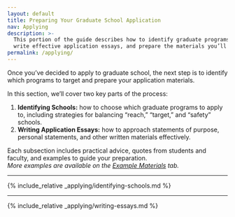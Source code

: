 ```yaml
---
layout: default
title: Preparing Your Graduate School Application
nav: Applying
description: >-
  This portion of the guide describes how to identify graduate programs, 
  write effective application essays, and prepare the materials you’ll need.
permalink: /applying/
---
```


<span class="highlight">Once you’ve decided to apply to graduate school, the next step is 
to identify which programs to target and prepare your application materials.</span>

In this section, we’ll cover two key parts of the process:

1. **Identifying Schools:** how to choose which graduate programs to apply to, 
including strategies for balancing “reach,” “target,” and “safety” schools.  
2. **Writing Application Essays:** how to approach statements of purpose, personal statements, 
and other written materials effectively.

Each subsection includes practical advice, quotes from students and faculty, and examples to guide your preparation.  
*More examples are available on the [Example Materials](exampleMaterials.md) tab.*

---

{% include_relative _applying/identifying-schools.md %}

---

{% include_relative _applying/writing-essays.md %}

